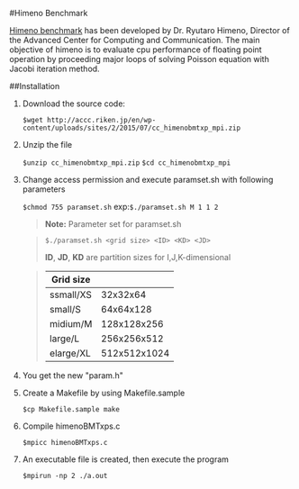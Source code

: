 #Himeno Benchmark


[Himeno benchmark](http://accc.riken.jp/en/supercom/himenobmt/) has been developed by Dr. Ryutaro Himeno, Director of the Advanced Center for Computing and Communication. The main objective of himeno is to evaluate cpu performance of floating point operation by proceeding major loops of solving Poisson equation with Jacobi iteration method.


##Installation
1.  Download the source code:

	`$wget http://accc.riken.jp/en/wp-content/uploads/sites/2/2015/07/cc_himenobmtxp_mpi.zip`
        
2.  Unzip the file

	`$unzip cc_himenobmtxp_mpi.zip`
	`$cd cc_himenobmtxp_mpi`
	
3.  Change access permission and execute paramset.sh with following parameters

	`$chmod 755 paramset.sh`
	exp:`$./paramset.sh M 1 1 2`
	
	> **Note:** Parameter set for paramset.sh

	>`$./paramset.sh <grid size> <ID> <KD> <JD>`
	>
	> **ID**, **JD**, **KD** are partition sizes for I,J,K-dimensional	
	
	>| Grid size 	|              	|   	
	>|-----------	|--------------	|
	>| ssmall/XS 	| 32x32x64     	|   	
	>| small/S   	| 64x64x128    	|   	
	>| midium/M  	| 128x128x256  	|   	
	>| large/L   	| 256x256x512  	|   	
	>| elarge/XL 	| 512x512x1024 	|   	


4. You get the new "param.h"

5. Create a Makefile by using Makefile.sample

	`$cp Makefile.sample make`

6. Compile himenoBMTxps.c

	`$mpicc himenoBMTxps.c`

7. An executable file is created, then execute the program

	`$mpirun -np 2 ./a.out`

